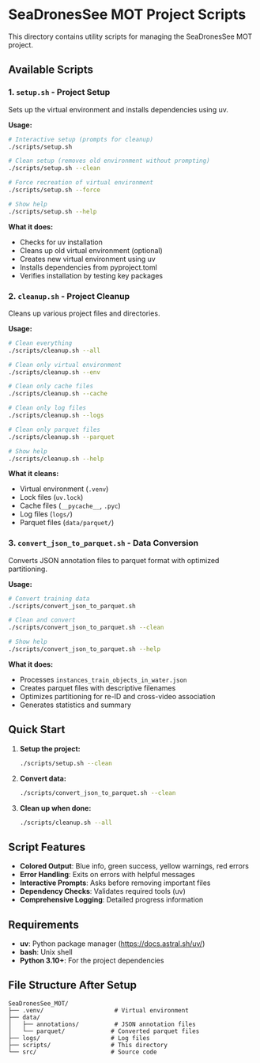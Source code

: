 # SeaDronesSee MOT Project Scripts

This directory contains utility scripts for managing the SeaDronesSee MOT project.

## Available Scripts

### 1. `setup.sh` - Project Setup
Sets up the virtual environment and installs dependencies using uv.

**Usage:**
```bash
# Interactive setup (prompts for cleanup)
./scripts/setup.sh

# Clean setup (removes old environment without prompting)
./scripts/setup.sh --clean

# Force recreation of virtual environment
./scripts/setup.sh --force

# Show help
./scripts/setup.sh --help
```

**What it does:**
- Checks for uv installation
- Cleans up old virtual environment (optional)
- Creates new virtual environment using uv
- Installs dependencies from pyproject.toml
- Verifies installation by testing key packages

### 2. `cleanup.sh` - Project Cleanup
Cleans up various project files and directories.

**Usage:**
```bash
# Clean everything
./scripts/cleanup.sh --all

# Clean only virtual environment
./scripts/cleanup.sh --env

# Clean only cache files
./scripts/cleanup.sh --cache

# Clean only log files
./scripts/cleanup.sh --logs

# Clean only parquet files
./scripts/cleanup.sh --parquet

# Show help
./scripts/cleanup.sh --help
```

**What it cleans:**
- Virtual environment (`.venv`)
- Lock files (`uv.lock`)
- Cache files (`__pycache__`, `.pyc`)
- Log files (`logs/`)
- Parquet files (`data/parquet/`)

### 3. `convert_json_to_parquet.sh` - Data Conversion
Converts JSON annotation files to parquet format with optimized partitioning.

**Usage:**
```bash
# Convert training data
./scripts/convert_json_to_parquet.sh

# Clean and convert
./scripts/convert_json_to_parquet.sh --clean

# Show help
./scripts/convert_json_to_parquet.sh --help
```

**What it does:**
- Processes `instances_train_objects_in_water.json`
- Creates parquet files with descriptive filenames
- Optimizes partitioning for re-ID and cross-video association
- Generates statistics and summary

## Quick Start

1. **Setup the project:**
   ```bash
   ./scripts/setup.sh --clean
   ```

2. **Convert data:**
   ```bash
   ./scripts/convert_json_to_parquet.sh --clean
   ```

3. **Clean up when done:**
   ```bash
   ./scripts/cleanup.sh --all
   ```

## Script Features

- **Colored Output**: Blue info, green success, yellow warnings, red errors
- **Error Handling**: Exits on errors with helpful messages
- **Interactive Prompts**: Asks before removing important files
- **Dependency Checks**: Validates required tools (uv)
- **Comprehensive Logging**: Detailed progress information

## Requirements

- **uv**: Python package manager (https://docs.astral.sh/uv/)
- **bash**: Unix shell
- **Python 3.10+**: For the project dependencies

## File Structure After Setup

```
SeaDronesSee_MOT/
├── .venv/                    # Virtual environment
├── data/
│   ├── annotations/          # JSON annotation files
│   └── parquet/             # Converted parquet files
├── logs/                    # Log files
├── scripts/                 # This directory
└── src/                     # Source code
```
